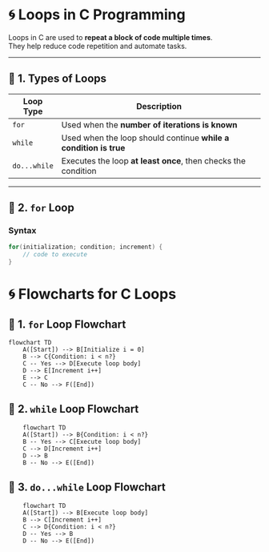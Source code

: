 # 🌀 Loops in C Programming

Loops in C are used to **repeat a block of code multiple times**.  
They help reduce code repetition and automate tasks.

---

## 🧩 1. Types of Loops

| Loop Type | Description |
|-----------|-------------|
| `for`     | Used when the **number of iterations is known** |
| `while`   | Used when the loop should continue **while a condition is true** |
| `do...while` | Executes the loop **at least once**, then checks the condition |

---

## 🔁 2. `for` Loop

### Syntax
```c
for(initialization; condition; increment) {
    // code to execute
}
``` 

# 🌀 Flowcharts for C Loops

## 🔁 1. `for` Loop Flowchart

```mermaid
flowchart TD
    A([Start]) --> B[Initialize i = 0]
    B --> C{Condition: i < n?}
    C -- Yes --> D[Execute loop body]
    D --> E[Increment i++]
    E --> C
    C -- No --> F([End])

```
## 🔁 2. `while` Loop Flowchart
```mermaid
    flowchart TD
    A([Start]) --> B{Condition: i < n?}
    B -- Yes --> C[Execute loop body]
    C --> D[Increment i++]
    D --> B
    B -- No --> E([End])

```

## 🔁 3. `do...while` Loop Flowchart
```mermaid
    flowchart TD
    A([Start]) --> B[Execute loop body]
    B --> C[Increment i++]
    C --> D{Condition: i < n?}
    D -- Yes --> B
    D -- No --> E([End])

```